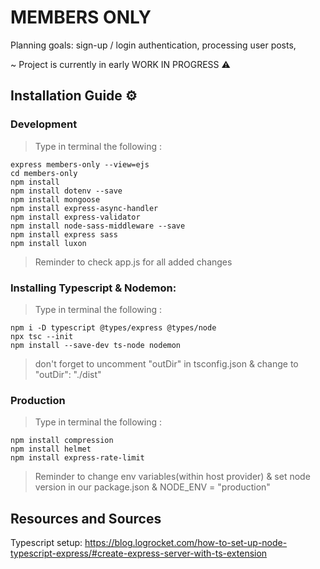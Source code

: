 # MEMBERS ONLY
Planning goals: sign-up / login authentication, processing user posts, 

~ Project is currently in early WORK IN PROGRESS ⚠️


## Installation Guide ⚙️
### Development
> Type in terminal the following : 
``` 
express members-only --view=ejs
cd members-only
npm install 
npm install dotenv --save
npm install mongoose
npm install express-async-handler
npm install express-validator
npm install node-sass-middleware --save
npm install express sass
npm install luxon 
```

> Reminder to check app.js for all added changes 

### Installing Typescript & Nodemon:
> Type in terminal the following : 
```
npm i -D typescript @types/express @types/node
npx tsc --init
npm install --save-dev ts-node nodemon
```

> don't forget to uncomment "outDir" in tsconfig.json & change to "outDir": "./dist"

### Production
> Type in terminal the following : 
```
npm install compression
npm install helmet
npm install express-rate-limit
```
> Reminder to change env variables(within host provider) & set node version in our package.json & NODE_ENV = "production"


## Resources and Sources
Typescript setup: https://blog.logrocket.com/how-to-set-up-node-typescript-express/#create-express-server-with-ts-extension